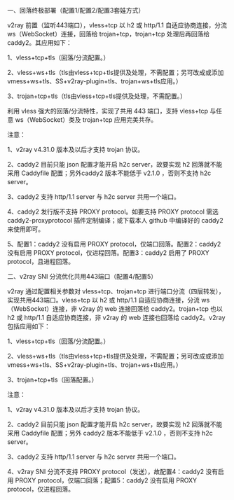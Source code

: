 一、回落终极部署（配置1/配置2/配置3套娃方式）

v2ray 前置（监听443端口），vless+tcp 以 h2 或 http/1.1 自适应协商连接，分流 ws（WebSocket）连接，回落给 trojan+tcp，trojan+tcp 处理后再回落给 caddy2。其应用如下：

1、vless+tcp+tls（回落/分流配置。）

2、vless+ws+tls（tls由vless+tcp+tls提供及处理，不需配置；另可改成或添加vmess+ws+tls、SS+v2ray-plugin+tls、trojan+ws+tls应用。）

3、trojan+tcp+tls（tls由vless+tcp+tls提供及处理，不需配置。）

利用 vless 强大的回落/分流特性，实现了共用 443 端口，支持 vless+tcp 与任意 ws（WebSocket）类及 trojan+tcp 应用完美共存。

注意：

1、v2ray v4.31.0 版本及以后才支持 trojan 协议。 

2、caddy2 目前只能 json 配置才能开启 h2c server，故要实现 h2 回落就不能采用 Caddyfile 配置；另外caddy2 版本不能低于 v2.1.0 ，否则不支持 h2c server。

3、caddy2 支持 http/1.1 server 与 h2c server 共用一个端口。

4、caddy2 发行版不支持 PROXY protocol。如要支持 PROXY protocol 需选 caddy2-proxyprotocol 插件定制编译；或下载本人 github 中编译好的 caddy2 来使用即可。

5、配置1：caddy2 没有启用 PROXY protocol，仅端口回落。配置2：caddy2 没有启用 PROXY protocol，仅进程回落。配置3：caddy2 启用了 PROXY protocol，且进程回落。

二、v2ray SNI 分流优化共用443端口（配置4/配置5）

v2ray 通过配置相关参数对 vless+tcp、trojan+tcp 进行端口分流（四层转发），实现共用443端口。vless+tcp 以 h2 或 http/1.1 自适应协商连接，分流 ws（WebSocket）连接，非 v2ray 的 web 连接回落给 caddy2。trojan+tcp 也以 h2 或 http/1.1 自适应协商连接，非 v2ray 的 web 连接也回落给 caddy2。v2ray 包括应用如下：

1、vless+tcp+tls（回落/分流配置。）

2、vless+ws+tls（tls由vless+tcp+tls提供及处理，不需配置；另可改成或添加vmess+ws+tls、SS+v2ray-plugin+tls、trojan+ws+tls应用。）

3、trojan+tcp+tls（回落配置。）

注意：

1、v2ray v4.31.0 版本及以后才支持 trojan 协议。 

2、caddy2 目前只能 json 配置才能开启 h2c server，故要实现 h2 回落就不能采用 Caddyfile 配置；另外 caddy2 版本不能低于 v2.1.0 ，否则不支持 h2c server。

3、caddy2 支持 http/1.1 server 与 h2c server 共用一个端口。

4、v2ray SNI 分流不支持 PROXY protocol（发送），故配置4：caddy2 没有启用 PROXY protocol，仅端口回落；配置5：caddy2 没有启用 PROXY protocol，仅进程回落。
